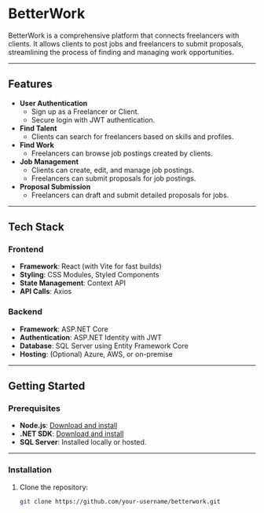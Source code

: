 # BetterWork

BetterWork is a comprehensive platform that connects freelancers with clients. It allows clients to post jobs and freelancers to submit proposals, streamlining the process of finding and managing work opportunities.

---

## Features

- **User Authentication**
  - Sign up as a Freelancer or Client.
  - Secure login with JWT authentication.
- **Find Talent**
  - Clients can search for freelancers based on skills and profiles.
- **Find Work**
  - Freelancers can browse job postings created by clients.
- **Job Management**
  - Clients can create, edit, and manage job postings.
  - Freelancers can submit proposals for job postings.
- **Proposal Submission**
  - Freelancers can draft and submit detailed proposals for jobs.

---

## Tech Stack

### **Frontend**
- **Framework**: React (with Vite for fast builds)
- **Styling**: CSS Modules, Styled Components
- **State Management**: Context API
- **API Calls**: Axios

### **Backend**
- **Framework**: ASP.NET Core
- **Authentication**: ASP.NET Identity with JWT
- **Database**: SQL Server using Entity Framework Core
- **Hosting**: (Optional) Azure, AWS, or on-premise

---

## Getting Started

### **Prerequisites**
- **Node.js**: [Download and install](https://nodejs.org/)
- **.NET SDK**: [Download and install](https://dotnet.microsoft.com/)
- **SQL Server**: Installed locally or hosted.

---

### **Installation**

1. Clone the repository:
   ```bash
   git clone https://github.com/your-username/betterwork.git





